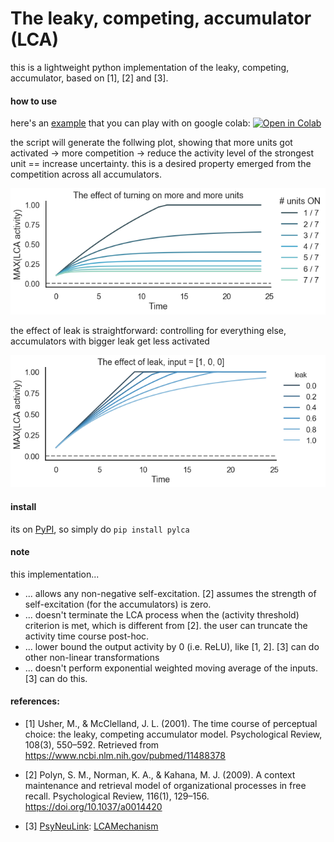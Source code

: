 # The leaky, competing, accumulator (LCA)

this is a lightweight python implementation of the leaky, competing, accumulator, based on [1], [2] and [3]. 
<br>

#### how to use

here's an 
<a href="https://github.com/qihongl/pylca/tree/master/example">example</a> 
that you can play with on google colab: <a href="https://colab.research.google.com/github/qihongl/pylca/blob/master/example/demo_lca.ipynb"><img src="https://colab.research.google.com/assets/colab-badge.svg" alt="Open in Colab" title="Open and Execute in Google Colaboratory"></a>

the script will generate the follwing plot, showing that more units got activated -> more competition -> reduce the activity level of the strongest unit == increase uncertainty. this is a desired property emerged from the competition across all accumulators. 

<img src="https://github.com/qihongl/pylca/blob/master/imgs/cmpt2.png" alt="cmpt">


the effect of leak is straightforward: controlling for everything else, accumulators with bigger leak get less activated

<img src="https://github.com/qihongl/pylca/blob/master/imgs/leak2.png" alt="leak">


#### install 

its on 
<a href="https://pypi.org/project/pylca/">PyPI</a>, 
so simply do `pip install pylca`


#### note 

this implementation... 
- ... allows any non-negative self-excitation. [2] assumes the strength of self-excitation (for the accumulators) is zero. 
- ... doesn't terminate the LCA process when the (activity threshold) criterion is met, which is different from [2]. the user can truncate the activity time course post-hoc. 
- ... lower bound the output activity by 0 (i.e. ReLU), like [1, 2]. [3] can do other non-linear transformations
- ... doesn't perform exponential weighted moving average of the inputs. [3] can do this. 


#### references:  

- [1] Usher, M., & McClelland, J. L. (2001). The time course of perceptual choice: the leaky, competing accumulator model. Psychological Review, 108(3), 550–592. Retrieved from https://www.ncbi.nlm.nih.gov/pubmed/11488378

- [2] Polyn, S. M., Norman, K. A., & Kahana, M. J. (2009). A context maintenance and retrieval model of organizational processes in free recall. Psychological Review, 116(1), 129–156. https://doi.org/10.1037/a0014420 

- [3] <a href="https://github.com/PrincetonUniversity/PsyNeuLink">PsyNeuLink</a>: <a href="https://princetonuniversity.github.io/PsyNeuLink/LCAMechanism.html">LCAMechanism</a>
